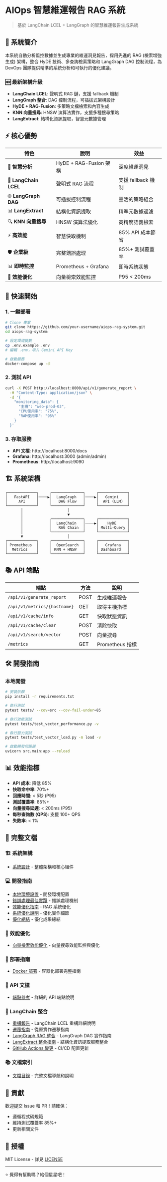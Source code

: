 # AIOps 智慧維運報告 RAG 系統

> 基於 LangChain LCEL + LangGraph 的智慧維運報告生成系統

## 🎯 系統簡介

本系統自動分析監控數據並生成專業的維運洞見報告，採用先進的 RAG (檢索增強生成) 架構，整合 HyDE 技術、多查詢檢索策略和 LangGraph DAG 控制流程，為 DevOps 團隊提供精準的系統分析和可執行的優化建議。

### 🆕 最新架構升級
- **LangChain LCEL**: 聲明式 RAG 鏈，支援 fallback 機制
- **LangGraph 整合**: DAG 控制流程，可插拔式架構設計
- **HyDE + RAG-Fusion**: 多策略文檔檢索和內容生成
- **KNN 向量搜尋**: HNSW 演算法實作，支援多種搜尋策略
- **LangExtract**: 結構化資訊提取，智慧元數據管理

## ⚡ 核心優勢

| 特色 | 說明 | 效益 |
|------|------|------|
| 🤖 **智慧分析** | HyDE + RAG-Fusion 架構 | 深度維運洞見 |
| 🔗 **LangChain LCEL** | 聲明式 RAG 流程 | 支援 fallback 機制 |
| 🌐 **LangGraph DAG** | 可插拔控制流程 | 靈活的策略組合 |
| 📊 **LangExtract** | 結構化資訊提取 | 精準元數據過濾 |
| 🔍 **KNN 向量搜尋** | HNSW 演算法優化 | 高精度語義檢索 |
| ⚡ **高效能** | 智慧快取機制 | 85% API 成本節省 |
| 🛡️ **企業級** | 完整錯誤處理 | 85%+ 測試覆蓋率 |
| 📊 **即時監控** | Prometheus + Grafana | 即時系統狀態 |
| 🚀 **效能優化** | 向量檢索效能監控 | P95 < 200ms |

## 🚀 快速開始

### 1. 一鍵部署

```bash
# Clone 專案
git clone https://github.com/your-username/aiops-rag-system.git
cd aiops-rag-system

# 設定環境變數
cp .env.example .env
# 編輯 .env，填入 Gemini API Key

# 啟動服務
docker-compose up -d
```

### 2. 測試 API

```bash
curl -X POST http://localhost:8000/api/v1/generate_report \
  -H "Content-Type: application/json" \
  -d '{
    "monitoring_data": {
      "主機": "web-prod-03",
      "CPU使用率": "75%",
      "RAM使用率": "95%"
    }
  }'
```

### 3. 存取服務

- **API 文檔**: http://localhost:8000/docs
- **Grafana**: http://localhost:3000 (admin/admin)
- **Prometheus**: http://localhost:9090

## 🏗️ 系統架構

```
┌─────────────┐     ┌──────────────┐     ┌─────────────┐
│   FastAPI   │────▶│  LangGraph   │────▶│   Gemini    │
│     API     │     │   DAG Flow   │     │  API (LLM)  │
└─────────────┘     └──────────────┘     └─────────────┘
       │                    │                     
       │                    ▼                    
       │            ┌──────────────┐     ┌─────────────┐
       │            │  LangChain   │────▶│    HyDE     │
       │            │   RAG Chain  │     │ Multi-Query │
       │            └──────────────┘     └─────────────┘
       ▼                    │                     
┌─────────────┐     ┌──────────────┐     ┌─────────────┐
│ Prometheus  │     │  OpenSearch  │     │   Grafana   │
│  Metrics    │     │ KNN + HNSW   │     │ Dashboard   │
└─────────────┘     └──────────────┘     └─────────────┘
```

## 📚 API 端點

| 端點 | 方法 | 說明 |
|------|------|------|
| `/api/v1/generate_report` | POST | 生成維運報告 |
| `/api/v1/metrics/{hostname}` | GET | 取得主機指標 |
| `/api/v1/cache/info` | GET | 快取狀態資訊 |
| `/api/v1/cache/clear` | POST | 清除快取 |
| `/api/v1/search/vector` | POST | 向量搜尋 |
| `/metrics` | GET | Prometheus 指標 |

## 🛠️ 開發指南

### 本地開發

```bash
# 安裝依賴
pip install -r requirements.txt

# 執行測試
pytest tests/ --cov=src --cov-fail-under=85

# 執行效能測試
pytest tests/test_vector_performance.py -v

# 執行壓力測試
pytest tests/test_vector_load.py -m load -v

# 啟動開發伺服器
uvicorn src.main:app --reload
```

## 📊 效能指標

- **API 成本**: 降低 85%
- **快取命中率**: 70%+  
- **回應時間**: < 5秒 (P95)
- **測試覆蓋率**: 85%+
- **向量搜尋延遲**: < 200ms (P95)
- **每秒查詢數 (QPS)**: 支援 100+ QPS
- **失敗率**: < 1%

## 📖 完整文檔

### 🏗️ 系統架構
- [系統設計](./docs/architecture/system-design.md) - 整體架構和核心組件

### 💻 開發指南
- [本地環境設置](./docs/development/local-setup.md) - 開發環境配置
- [錯誤處理最佳實踐](./docs/development/error-handling.md) - 錯誤處理機制
- [效能優化指南](./docs/development/optimization-guide.md) - RAG 系統優化
- [系統優化說明](./docs/development/optimizations.md) - 優化實作細節
- [優化總結](./docs/development/OPTIMIZATION_SUMMARY.md) - 優化成果總結

### 🚀 效能優化
- [向量檢索效能優化](./docs/vector-performance-optimization.md) - 向量搜尋效能監控與優化

### 🚀 部署指南
- [Docker 部署](./docs/deployment/docker-guide.md) - 容器化部署完整指南

### 📡 API 文檔
- [端點參考](./docs/api/endpoints.md) - 詳細的 API 端點說明

### 🔗 LangChain 整合
- [重構報告](./docs/langchain_refactoring_report.md) - LangChain LCEL 重構詳細說明
- [遷移指南](./docs/langchain_migration_guide.md) - 從原實作遷移指南
- [LangGraph RAG 整合](./docs/README_LANGGRAPH_INTEGRATION.md) - LangGraph DAG 實作指南
- [LangExtract 整合指南](./docs/langextract-integration.md) - 結構化資訊提取服務整合
- [GitHub Actions 變更](./docs/github-actions-changes.md) - CI/CD 配置更新

### 📚 文檔索引
- [文檔目錄](./docs/README.md) - 完整文檔導航和說明

## 🤝 貢獻

歡迎提交 Issue 和 PR！請確保：
- 遵循程式碼規範
- 維持測試覆蓋率 85%+
- 更新相關文件

## 📝 授權

MIT License - 詳見 [LICENSE](LICENSE)

---

⭐ 覺得有幫助嗎？給個星星吧！
